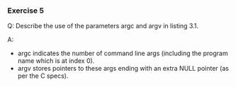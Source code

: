 ### Exercise 5

Q: Describe the use of the parameters argc and argv in listing 3.1.

A: 
- argc indicates the number of command line args (including the program name which is at index 0).
- argv stores pointers to these args ending with an extra NULL pointer (as per the C specs).
